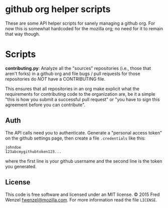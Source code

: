 # github org helper scripts

These are some API helper scripts for sanely managing a github org. For now this is somewhat hardcoded for the mozilla org; no need for it to remain that way though.

# Scripts
**contributing.py**: Analyze all the "sources" repositories (i.e., those that aren't forks) in a github org and file bugs / pull requests for those repositories do *NOT* have a CONTRIBUTING file.

This ensures that all repositories in an org make explicit what the requirements for contributing code to the organization are, be it a simple "this is how you submit a successful pull request" or "you have to sign this agreement before you can contribute".

## Auth
The API calls need you to authenticate. Generate a "personal access token" on the github settings page, then create a file ``.credentials`` like this:

    johndoe
    123abcmygithubtoken123...

where the first line is your github username and the second line is the token you generated.

## License
This code is free software and licensed under an MIT license. &copy; 2015 Fred Wenzel <fwenzel@mozilla.com>. For more information read the file ``LICENSE``.
